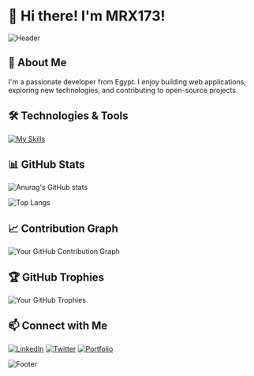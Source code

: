 # 👋 Hi there! I'm MRX173!

![Header](https://user-images.githubusercontent.com/your-image-path/your-header.png)

## 🚀 About Me
I'm a passionate developer from Egypt. I enjoy building web applications, exploring new technologies, and contributing to open-source projects.


## 🛠️ Technologies & Tools
[![My Skills](https://skillicons.dev/icons?i=dotnet,cs,cpp,docker,git,github,go,postgres,redis,vim,rust,neovim,neovim,graphql,postman)](https://skillicons.dev)

## 📊 GitHub Stats
![Anurag's GitHub stats](https://github-readme-stats.vercel.app/api?username=MRX173&show_icons=true&theme=radical)

![Top Langs](https://github-readme-stats.vercel.app/api/top-langs/?username=MRX173&hide_progress=true)
## 📈 Contribution Graph
![Your GitHub Contribution Graph](https://github-readme-activity-graph.vercel.app/graph?username=MRX173&theme=react-dark&bg_color=20232a&hide_border=true)

## 🏆 GitHub Trophies
![Your GitHub Trophies](https://github-profile-trophy.vercel.app/?username=MRX173&theme=onestar&no-frame=true&margin-w=15&margin-h=15)

## 📫 Connect with Me
[![LinkedIn](https://img.shields.io/badge/LinkedIn-blue?style=flat-square&logo=linkedin)]([https://www.linkedin.com/in/your-linkedin](https://www.linkedin.com/in/mohamed-samir-a770a722a/))
[![Twitter](https://img.shields.io/badge/Twitter-1DA1F2?style=flat-square&logo=twitter&logoColor=white)]([https://twitter.com/your-twitter](https://x.com/MRX17__))
[![Portfolio](https://img.shields.io/badge/Portfolio-000000?style=flat-square&logo=react&logoColor=white)](https://your-portfolio-link.com)


![Footer](https://user-images.githubusercontent.com/your-image-path/your-footer.png)
